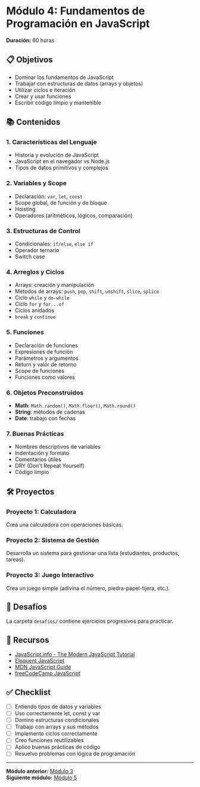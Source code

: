 # Módulo 4: Fundamentos de Programación en JavaScript

**Duración:** 60 horas

## 📋 Objetivos

- Dominar los fundamentos de JavaScript
- Trabajar con estructuras de datos (arrays y objetos)
- Utilizar ciclos e iteración
- Crear y usar funciones
- Escribir código limpio y mantenible

## 📚 Contenidos

### 1. Características del Lenguaje

- Historia y evolución de JavaScript
- JavaScript en el navegador vs Node.js
- Tipos de datos primitivos y complejos

### 2. Variables y Scope

- Declaración: `var`, `let`, `const`
- Scope global, de función y de bloque
- Hoisting
- Operadores (aritméticos, lógicos, comparación)

### 3. Estructuras de Control

- Condicionales: `if/else`, `else if`
- Operador ternario
- Switch case

### 4. Arreglos y Ciclos

- Arrays: creación y manipulación
- Métodos de arrays: `push`, `pop`, `shift`, `unshift`, `slice`, `splice`
- Ciclo `while` y `do-while`
- Ciclo `for` y `for...of`
- Ciclos anidados
- `break` y `continue`

### 5. Funciones

- Declaración de funciones
- Expresiones de función
- Parámetros y argumentos
- Return y valor de retorno
- Scope de funciones
- Funciones como valores

### 6. Objetos Preconstruidos

- **Math**: `Math.random()`, `Math.floor()`, `Math.round()`
- **String**: métodos de cadenas
- **Date**: trabajo con fechas

### 7. Buenas Prácticas

- Nombres descriptivos de variables
- Indentación y formato
- Comentarios útiles
- DRY (Don't Repeat Yourself)
- Código limpio

## 🛠️ Proyectos

### Proyecto 1: Calculadora

Crea una calculadora con operaciones básicas.

### Proyecto 2: Sistema de Gestión

Desarrolla un sistema para gestionar una lista (estudiantes, productos, tareas).

### Proyecto 3: Juego Interactivo

Crea un juego simple (adivina el número, piedra-papel-tijera, etc.).

## 📝 Desafíos

La carpeta `desafios/` contiene ejercicios progresivos para practicar.

## 📖 Recursos

- [JavaScript.info - The Modern JavaScript Tutorial](https://javascript.info/)
- [Eloquent JavaScript](https://eloquentjavascript.net/)
- [MDN JavaScript Guide](https://developer.mozilla.org/es/docs/Web/JavaScript/Guide)
- [freeCodeCamp JavaScript](https://www.freecodecamp.org/learn/javascript-algorithms-and-data-structures/)

## ✅ Checklist

- [ ] Entiendo tipos de datos y variables
- [ ] Uso correctamente let, const y var
- [ ] Domino estructuras condicionales
- [ ] Trabajo con arrays y sus métodos
- [ ] Implemento ciclos correctamente
- [ ] Creo funciones reutilizables
- [ ] Aplico buenas prácticas de código
- [ ] Resuelvo problemas con lógica de programación

---

**Módulo anterior:** [Módulo 3](../modulo-03-interfaz-usuario/README.md)  
**Siguiente módulo:** [Módulo 5](../modulo-05-javascript-avanzado/README.md)
